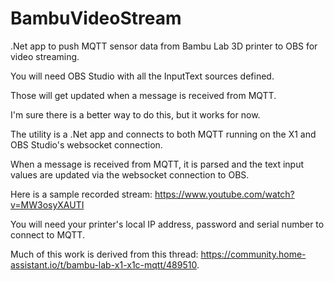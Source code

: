 # BambuVideoStream
.Net app to push MQTT sensor data from Bambu Lab 3D printer to OBS for video streaming.


You will need OBS Studio with all the InputText sources defined. 

Those will get updated when a message is received from MQTT. 

I'm sure there is a better way to do this, but it works for now.

The utility is a .Net app and connects to both MQTT running on the X1 and OBS Studio's websocket connection. 

When a message is received from MQTT, it is parsed and the text input values are updated via the websocket connection to OBS.

Here is a sample recorded stream: https://www.youtube.com/watch?v=MW3osyXAUTI

You will need your printer's local IP address, password and serial number to connect to MQTT. 

Much of this work is derived from this thread: https://community.home-assistant.io/t/bambu-lab-x1-x1c-mqtt/489510.

